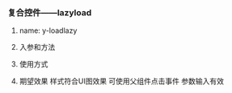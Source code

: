 ### 复合控件——lazyload

1. name: y-loadlazy

2. 入参和方法

3. 使用方式
	

4. 期望效果
	样式符合UI图效果
	可使用父组件点击事件
	参数输入有效
	



